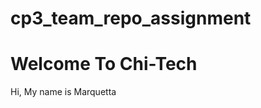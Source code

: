 cp3_team_repo_assignment
========================
<h1> Welcome To Chi-Tech </h1>
Hi, My name is Marquetta
